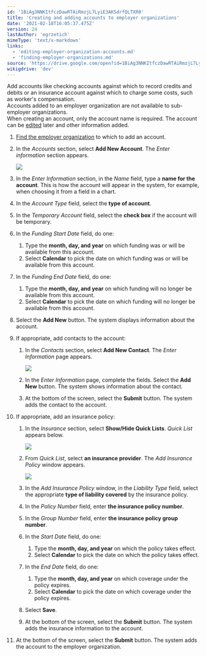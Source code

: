 ```yaml
---
id: '1BiAg3NNKItfczDawRTAiRmzjL7LyiE3AKSdrfQLTXR0'
title: 'Creating and adding accounts to employer organizations'
date: '2021-02-18T16:05:37.475Z'
version: 24
lastAuthor: 'egrzetich'
mimeType: 'text/x-markdown'
links:
  - 'editing-employer-organization-accounts.md'
  - 'finding-employer-organizations.md'
source: 'https://drive.google.com/open?id=1BiAg3NNKItfczDawRTAiRmzjL7LyiE3AKSdrfQLTXR0'
wikigdrive: 'dev'
---
```

Add accounts like checking accounts against which to record credits and debits or an insurance account against which to charge some costs, such as worker's compensation.  
Accounts added to an employer organization are not available to sub-employer organizations.  
When creating an account, only the account name is required. The account can be [edited](editing-employer-organization-accounts.md) later and other information added.
1. [Find the employer organization](finding-employer-organizations.md) to which to add an account.
2. In the <em>Accounts</em> section, select <strong>Add New Account</strong>. The <em>Enter information</em> section appears.

   <img src="../creating-and-adding-accounts-to-employer-organizations.assets/68025a150656a884f40e3c2ea1afca51.png" />

3. In the <em>Enter Information</em> section, in the <em>Name</em> field, type a <strong>name for the account</strong>. This is how the account will appear in the system, for example, when choosing it from a field in a chart.
4. In the <em>Account Type</em> field, select the <strong>type of account</strong>. 
5. In the <em>Temporary Account</em> field, select the <strong>check box</strong> if the account will be temporary. 
6. In the <em>Funding Start Date</em> field, do one:
   1. Type the <strong>month, day, and year</strong> on which funding was or will be available from this account.
   2. Select <strong>Calendar</strong> to pick the date on which funding was or will be available from this account.
1. In the <em>Funding End Date</em> field, do one:
   1. Type the <strong>month, day, and year</strong> on which funding will no longer be available from this account.
   2. Select <strong>Calendar</strong> to pick the date on which funding will no longer be available from this account.
1. Select the <strong>Add New</strong> button. The system displays information about the account.
2. If appropriate, add contacts to the account:
   1. In the <em>Contacts</em> section, select <strong>Add New Contact</strong>. The <em>Enter Information</em> page appears.

      <img src="../creating-and-adding-accounts-to-employer-organizations.assets/b52bc2c58fe894c37a87ef56a9d46a08.png" />

   2. In the <em>Enter Information</em> page, complete the fields. Select the <strong>Add New</strong> button. The system shows information about the contact.
   3. At the bottom of the screen, select the <strong>Submit</strong> button. The system adds the contact to the account.
1. If appropriate, add an insurance policy:

   1. In the <em>Insurance</em> section, select <strong>Show/Hide Quick Lists</strong>. <em>Quick List</em> appears below.

      <img src="../creating-and-adding-accounts-to-employer-organizations.assets/d3050f5fda900eaef96d92564e33e639.png" />

   2. From <em>Quick List</em>, select <strong>an insurance provider</strong>. The <em>Add Insurance Policy</em> window appears.

      <img src="../creating-and-adding-accounts-to-employer-organizations.assets/1c00d34fd6be1caa10cb4240ebdb7fee.png" />

   3. In the <em>Add Insurance Policy</em> window, in the <em>Liability Type</em> field, select the appropriate <strong>type of liability covered</strong> by the insurance policy.
   4. In the <em>Policy Number</em> field, enter <strong>the insurance policy number</strong>.
   5. In the <em>Group Number</em> field, enter <strong>the insurance policy group number</strong>.
   6. In the <em>Start Date</em> field, do one:
      1. Type the <strong>month, day, and year</strong> on which the policy takes effect.
      2. Select <strong>Calendar</strong> to pick the date on which the policy takes effect.
   1. In the <em>End Date</em> field, do one:
      1. Type the <strong>month, day, and year</strong> on which coverage under the policy expires.
      2. Select <strong>Calendar</strong> to pick the date on which coverage under the policy expires.
   1. Select <strong>Save</strong>.
   2. At the bottom of the screen, select the <strong>Submit</strong> button. The system adds the insurance information to the account.
1. At the bottom of the screen, select the <strong>Submit</strong> button. The system adds the account to the employer organization.
